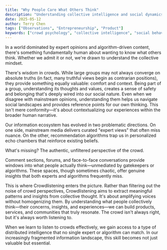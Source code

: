 ```yaml
---
title: "Why People Care What Others Think"
description: "Understanding collective intelligence and social dynamics. Why crowd psychology matters for product builders and how human need for belonging drives engagement patterns."
date: 2025-05-12
author: Terry Chen
tags: ["Observations", "Entrepreneurship", "Product"]
keywords: ["crowd psychology", "collective intelligence", "social behavior", "product psychology", "human behavior patterns", "social dynamics"]
---
```

In a world dominated by expert opinions and algorithm-driven content, there's something fundamentally human about wanting to know what others think. Whether we admit it or not, we're drawn to understand the collective mindset.

There's wisdom in crowds. While large groups may not always converge on absolute truths (in fact, many truthful views begin as contrarian positions), they provide something equally valuable: comfort and context. Being part of a group, understanding its thoughts and values, creates a sense of safety and belonging that's deeply wired into our social nature. Even when we disagree with mainstream opinions, understanding them helps us navigate social landscapes and provides reference points for our own thinking. This isn't mere conformity—it's about contextualizing our experiences within the broader human narrative.

Our information ecosystem has evolved in two problematic directions. On one side, mainstream media delivers curated "expert views" that often miss nuance. On the other, recommendation algorithms trap us in personalized echo chambers that reinforce existing beliefs.

What's missing? The authentic, unfiltered perspective of the crowd.

Comment sections, forums, and face-to-face conversations provide windows into what people actually think—unmediated by gatekeepers or algorithms. These spaces, though sometimes chaotic, offer genuine insights that both experts and algorithms frequently miss.

This is where Crowdlistening enters the picture. Rather than filtering out the noise of crowd perspectives, Crowdlistening aims to extract meaningful patterns and insights from collective thought. It's about amplifying voices without homogenizing them. By understanding what people collectively think—their concerns, insights, and experiences—we can build products, services, and communities that truly resonate. The crowd isn't always right, but it's always worth listening to. 

When we learn to listen to crowds effectively, we gain access to a type of distributed intelligence that no single expert or algorithm can match. In our increasingly fragmented information landscape, this skill becomes not just valuable but essential.